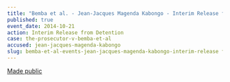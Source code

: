 ```yaml
---
title: "Bemba et al. - Jean-Jacques Magenda Kabongo - Interim Release from Detention"
published: true
event_date: 2014-10-21
action: Interim Release from Detention
case: the-prosecutor-v-bemba-et-al
accused: jean-jacques-magenda-kabongo
slug: bemba-et-al-events-jean-jacques-magenda-kabongo-interim-release from detention
---
```


[Made public](https://www.icc-cpi.int/iccdocs/doc/doc1845009.pdf)

